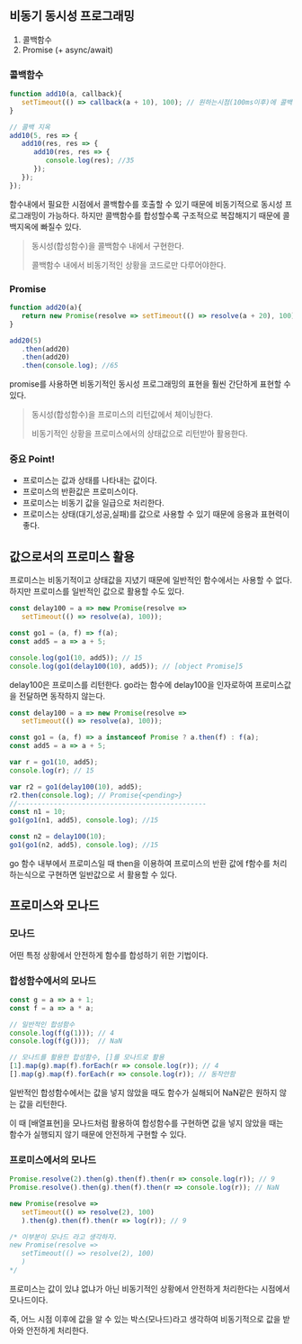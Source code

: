 ## 비동기 동시성 프로그래밍

1. 콜백함수
2. Promise (+ async/await)



### 콜백함수

```javascript
function add10(a, callback){
   setTimeout(() => callback(a + 10), 100); // 원하는시점(100ms이후)에 콜백함수 실행
}

// 콜백 지옥
add10(5, res => {
   add10(res, res => {
      add10(res, res => {
         console.log(res); //35
      });
   });
});
```

함수내에서 필요한 시점에서 콜백함수를 호출할 수 있기 때문에 비동기적으로 동시성 프로그래밍이 가능하다. 하지만 콜백함수를 합성할수록 구조적으로 복잡해지기 때문에 콜백지옥에 빠질수 있다.

> 동시성(합성함수)을 콜백함수 내에서 구현한다.
>
> 콜백함수 내에서 비동기적인 상황을 코드로만 다루어야한다.



### Promise

```javascript
function add20(a){
   return new Promise(resolve => setTimeout(() => resolve(a + 20), 100));
}

add20(5)
   .then(add20)
   .then(add20)
   .then(console.log); //65
```

promise를 사용하면 비동기적인 동시성 프로그래밍의 표현을 훨씬 간단하게 표현할 수 있다.

> 동시성(합성함수)을 프로미스의 리턴값에서 체이닝한다. 
>
> 비동기적인 상황을 프로미스에서의 상태값으로 리턴받아 활용한다.



### 중요 Point!

- 프로미스는 값과 상태를 나타내는 값이다.
- 프로미스의 반환값은 프로미스이다.
- 프로미스는 비동기 값을 일급으로 처리한다. 
- 프로미스는 상태(대기,성공,실패)를 값으로 사용할 수 있기 때문에 응용과 표현력이 좋다.



## 값으로서의 프로미스 활용

프로미스는 비동기적이고 상태값을 지녔기 때문에 일반적인 함수에서는 사용할 수 없다. 하지만 프로미스를 일반적인 값으로 활용할 수도 있다.



```javascript
const delay100 = a => new Promise(resolve =>
   setTimeout(() => resolve(a), 100));

const go1 = (a, f) => f(a);
const add5 = a => a + 5;

console.log(go1(10, add5)); // 15
console.log(go1(delay100(10), add5)); // [object Promise]5
```

delay100은 프로미스를 리턴한다. go라는 함수에 delay100을 인자로하여 프로미스값을 전달하면 동작하지 않는다.



```javascript
const delay100 = a => new Promise(resolve =>
   setTimeout(() => resolve(a), 100));

const go1 = (a, f) => a instanceof Promise ? a.then(f) : f(a);
const add5 = a => a + 5;

var r = go1(10, add5);
console.log(r); // 15

var r2 = go1(delay100(10), add5);
r2.then(console.log); // Promise{<pending>}
//-----------------------------------------------
const n1 = 10;
go1(go1(n1, add5), console.log); //15

const n2 = delay100(10);
go1(go1(n2, add5), console.log); //15
```

go 함수 내부에서 프로미스일 때 then을 이용하여 프로미스의 반환 값에 f함수를 처리하는식으로 구현하면  일반값으로 서 활용할 수 있다.



## 프로미스와 모나드

### 모나드

어떤 특정 상황에서 안전하게 함수를 합성하기 위한 기법이다.



### 합성함수에서의 모나드

```javascript
const g = a => a + 1;
const f = a => a * a;

// 일반적인 합성함수
console.log(f(g(1))); // 4
console.log(f(g()));  // NaN

// 모나드를 활용한 합성함수, []를 모나드로 활용
[1].map(g).map(f).forEach(r => console.log(r)); // 4
[].map(g).map(f).forEach(r => console.log(r)); // 동작안함
```

일반적인 합성함수에서는 값을 넣지 않았을 때도 함수가 실해되어 NaN같은 원하지 않는 값을 리턴한다.

이 때 [배열표현]을 모나드처럼 활용하여 합성함수를 구현하면 값을 넣지 않았을 때는 함수가 실행되지 않기 때문에 안전하게 구현할 수 있다.



### 프로미스에서의 모나드

```javascript
Promise.resolve(2).then(g).then(f).then(r => console.log(r)); // 9
Promise.resolve().then(g).then(f).then(r => console.log(r)); // NaN

new Promise(resolve =>
   setTimeout(() => resolve(2), 100)
   ).then(g).then(f).then(r => log(r)); // 9

/* 이부분이 모나드 라고 생각하자.
new Promise(resolve =>
   setTimeout(() => resolve(2), 100)
   )
*/
```

프로미스는 값이 있냐 없냐가 아닌 비동기적인 상황에서 안전하게 처리한다는 시점에서 모나드이다.

즉, 어느 시점 이후에 값을 알 수 있는 박스(모나드)라고 생각하여 비동기적으로 값을 받아와 안전하게 처리한다.

